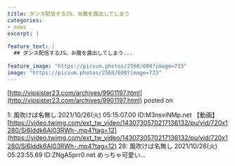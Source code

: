 ```yaml
---
title: ダンス配信するJS、お腹を露出してしまう
categories:
- news
excerpt: |
  
feature_text: |
  ## ダンス配信するJS、お腹を露出してしまう...
  
feature_image: "https://picsum.photos/2560/600?image=733"
image: "https://picsum.photos/2560/600?image=733"
---
```


[http://vipsister23.com/archives/9901197.html](http://vipsister23.com/archives/9901197.html)
posted on 

<!--more-->

1: 風吹けば名無し 2021/10/26(火) 05:15:07.00 ID:M3nsviNMp.net 【動画】[https://video.twimg.com/ext_tw_video/1430730570217136132/pu/vid/720x1280/Si6Iddk6AI03RWh-.mp4?tag=12](https://video.twimg.com/ext_tw_video/1430730570217136132/pu/vid/720x1280/Si6Iddk6AI03RWh-.mp4?tag=12) 28: 風吹けば名無し 2021/10/26(火) 05:23:55.69 ID:ZNgA5prr0.net めっちゃ可愛い...
